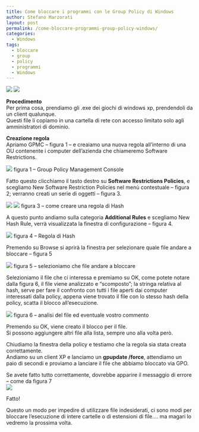 ```yaml
---
title: Come bloccare i programmi con le Group Policy di Windows
author: Stefano Marzorati
layout: post
permalink: /come-bloccare-programmi-group-policy-windows/
categories:
  - Windows
tags:
  - bloccare
  - group
  - policy
  - programmi
  - Windows
---
```

<img class="aligncenter" src="https://farm9.staticflickr.com/8790/16890882869_b931243b9d_o.jpg" />  
<img class="aligncenter" src="https://farm9.staticflickr.com/8779/16456946343_2fdbf9b604_o.jpg" />

**Procedimento**  
Per prima cosa, prendiamo gli .exe dei giochi di windows xp, prendendoli da un client qualunque.  
Questi file li copiamo in una cartella di rete con accesso limitato solo agli amministratori di dominio.

**Creazione regola**  
Apriamo GPMC &#8211; figura 1 &#8211; e creaiamo una nuova regola all&#8217;interno di una OU contenente i computer dell&#8217;azienda che chiameremo Software Restrictions.

<img class="aligncenter" src="https://farm8.staticflickr.com/7627/17075617882_67dd244738_o.jpg" />  
figura 1 &#8211; Group Policy Management Console

Fatto questo clicchiamo il tasto destro su **Software Restrictions Policies**, e scegliamo New Software Restriction Policies nel menù contestuale &#8211; figura 2; verranno creati un serie di oggetti &#8211; figura 3.

<img class="aligncenter" src="https://farm9.staticflickr.com/8741/16456946003_9a089abfe5_o.jpg" />

<img class="aligncenter" src="https://farm8.staticflickr.com/7622/17051139426_3b803f4077_o.jpg" />  
figura 3 &#8211; come creare una regola di Hash

A questo punto andiamo sulla categoria **Additional Rules** e scegliamo New Hash Rule, verrà visualizzata la finestra di configurazione &#8211; figura 4.

<img class="aligncenter" src="https://farm9.staticflickr.com/8707/16456945633_2c73f82e91_o.jpg" />  
figura 4 &#8211; Regola di Hash

Premendo su Browse si aprirà la finestra per selezionare quale file andare a bloccare &#8211; figura 5

<img class="aligncenter" src="https://farm8.staticflickr.com/7636/16456945433_5f5d3903f3_o.jpg" />  
figura 5 &#8211; selezioniamo che file andare a bloccare

Selezioniamo il file che ci interessa e premiamo su OK, come potete notare dalla figura 6, il file viene analizzato e &#8220;scomposto&#8221;; la stringa relativa al hash, serve per fare il confronto con tutti i file aperti dai computer interessati dalla policy, appena viene trovato il file con lo stesso hash della policy, scatta il blocco all&#8217;esecuzione.

<img class="aligncenter" src="https://farm8.staticflickr.com/7687/16889327208_60aa888fe8_o.jpg" />  
figura 6 &#8211; analisi del file ed eventuale vostro commento

Premendo su OK, viene creato il blocco per il file.  
Si possono aggiungere altri file alla lista, sempre uno alla volta però.

Chiudiamo la finestra della policy e testiamo che la regola sia stata creata correttamente.  
Andiamo su un client XP e lanciamo un **gpupdate /force**, attendiamo un paio di secondi e proviamo a lanciare il file che abbiamo bloccato via GPO.

Se avete fatto tutto correttamente, dovrebbe apparire il messaggio di errore &#8211; come da figura 7  
<img class="aligncenter" src="https://farm8.staticflickr.com/7696/17075618482_5cbab0ae2d_o.jpg" />

Fatto!

Questo un modo per impedire di utilizzare file indesiderati, ci sono modi per bloccare l&#8217;esecuzione di intere cartelle o di estensioni di file&#8230;. ma magari lo vedremo la prossima volta.

